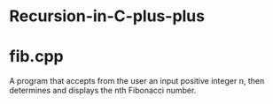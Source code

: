 # Recursion-in-C-plus-plus

# fib.cpp
A program that accepts from the user an input positive integer n, then determines and displays the nth Fibonacci number.
